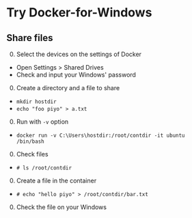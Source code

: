 # Try Docker-for-Windows

## Share files
0. Select the devices on the settings of Docker
  + Open Settings > Shared Drives
  + Check and input your Windows' password
0. Create a directory and a file to share
  + <code>mkdir hostdir</code>
  + <code>echo "foo piyo" > a.txt</code>
0. Run with `-v` option
  + <code>docker run -v C:\Users\hostdir:/root/contdir -it ubuntu /bin/bash</code>
0. Check files
  + <code># ls /root/contdir</code>
0. Create a file in the container
  + <code># echo "hello piyo" > /root/contdir/bar.txt</code>
0. Check the file on your Windows
